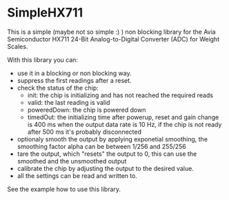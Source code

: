 # SimpleHX711
This is a simple (maybe not so simple :) ) non blocking library for the Avia Semiconductor HX711 24-Bit Analog-to-Digital Converter (ADC) for Weight Scales.

With this library you can:

* use it in a blocking or non blocking way.
* suppress the first readings after a reset.
* check the status of the chip:
    * init: the chip is initializing and has not reached the required reads
    * valid: the last reading is valid
    * poweredDown: the chip is powered down
    * timedOut: the initializing time after powerup, reset and gain change is 400 ms when the output data rate is 10 Hz, if the chip is not ready after 500 ms it's probably disconnected   
* optionaly smooth the output by applying exponetial smoothing, the smoothing factor alpha can be between 1/256 and 255/256
* tare the output, which "resets" the output to 0, this can use the smoothed and the unsmoothed output
* calibrate the chip by adjusting the output to the desired value.  
* all the settings can be read and written to.

See the example how to use this library.

